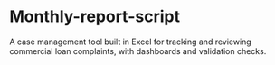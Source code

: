 # Monthly-report-script
A case management tool built in Excel for tracking and reviewing commercial loan complaints, with dashboards and validation checks.
